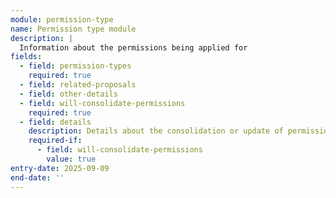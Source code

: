 ```yaml
---
module: permission-type
name: Permission type module
description: |
  Information about the permissions being applied for
fields:
  - field: permission-types
    required: true
  - field: related-proposals
  - field: other-details
  - field: will-consolidate-permissions
    required: true
  - field: details
    description: Details about the consolidation or update of permissions
    required-if:
      - field: will-consolidate-permissions
        value: true
entry-date: 2025-09-09
end-date: ''
---
```


